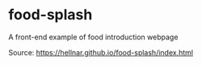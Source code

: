 # food-splash
A front-end example of food introduction webpage

Source: https://hellnar.github.io/food-splash/index.html

